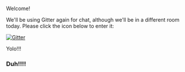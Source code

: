 Welcome!

We'll be using Gitter again for chat, although we'll be in a different room today. Please click the icon below to enter it:

[![Gitter](https://badges.gitter.im/githubschool/friendly-pancake.svg)](https://gitter.im/githubschool/friendly-pancake?utm_source=badge&utm_medium=badge&utm_campaign=pr-badge)

Yolo!!!

### Duh!!!!